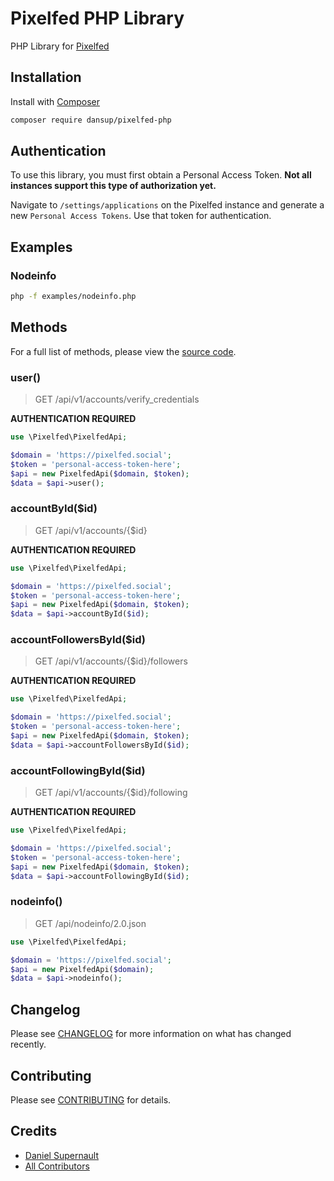 # Pixelfed PHP Library

PHP Library for [Pixelfed](https://pixelfed.org)

## Installation

Install with [Composer](https://getcomposer.org/doc/00-intro.md#installation-linux-unix-macos)

```bash
composer require dansup/pixelfed-php
```

## Authentication
To use this library, you must first obtain a Personal Access Token. **Not all instances support this type of authorization yet.**

Navigate to ```/settings/applications``` on the Pixelfed instance and generate a new ```Personal Access Tokens```. Use that token for authentication.


## Examples
### Nodeinfo
```bash
php -f examples/nodeinfo.php
```


## Methods
For a full list of methods, please view the [source code](https://github.com/dansup/pixelfed-php/blob/master/src/PixelfedApi.php). 

### user()
> GET /api/v1/accounts/verify_credentials

**AUTHENTICATION REQUIRED**

```php
use \Pixelfed\PixelfedApi;

$domain = 'https://pixelfed.social';
$token = 'personal-access-token-here';
$api = new PixelfedApi($domain, $token);
$data = $api->user();
```

### accountById($id)
> GET /api/v1/accounts/{$id}

**AUTHENTICATION REQUIRED**

```php
use \Pixelfed\PixelfedApi;

$domain = 'https://pixelfed.social';
$token = 'personal-access-token-here';
$api = new PixelfedApi($domain, $token);
$data = $api->accountById($id);
```

### accountFollowersById($id)
> GET /api/v1/accounts/{$id}/followers

**AUTHENTICATION REQUIRED**

```php
use \Pixelfed\PixelfedApi;

$domain = 'https://pixelfed.social';
$token = 'personal-access-token-here';
$api = new PixelfedApi($domain, $token);
$data = $api->accountFollowersById($id);
```


### accountFollowingById($id)
> GET /api/v1/accounts/{$id}/following

**AUTHENTICATION REQUIRED**

```php
use \Pixelfed\PixelfedApi;

$domain = 'https://pixelfed.social';
$token = 'personal-access-token-here';
$api = new PixelfedApi($domain, $token);
$data = $api->accountFollowingById($id);
```

### nodeinfo()
> GET /api/nodeinfo/2.0.json

```php
use \Pixelfed\PixelfedApi;

$domain = 'https://pixelfed.social';
$api = new PixelfedApi($domain);
$data = $api->nodeinfo();
```

## Changelog

Please see [CHANGELOG](CHANGELOG.md) for more information on what has changed recently.

## Contributing

Please see [CONTRIBUTING](CONTRIBUTING.md) for details.

## Credits

- [Daniel Supernault](https://github.com/dansup)
- [All Contributors](../../contributors)